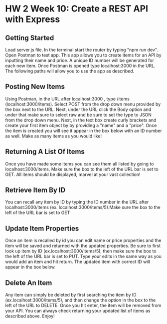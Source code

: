 # HW 2 Week 10: Create a REST API with Express

## Getting Started

Load server.js file. In the terminal start the router by typing "npm run dev". Open Postman to test app. This app allows you to create items for an API by inputting their name and price. A unique ID number will be generated for each new item. Once Postman is opened type localhost:3000 in the URL. The following paths will allow you to use the app as described.

## Posting New Items

Using Postman, in the URL after localhost:3000 , type /items (localhost:3000/items). Select POST from the drop down menu provided by the box next to the URL. Next, under the URL click the Body option and under that make sure to select raw and be sure to set the type to JSON from the drop down menu. Next, in the text box create curly brackets and create your first item object by by providing a "name" and a "price". Once the item is created you will see it appear in the box below with an ID number as well. Make as many items as you would like!

## Returning A List Of Items

Once you have made some items you can see them all listed by going to localhost:3000/items. Make sure the box to the left of the URL bar is set to GET. All items should be displayed, marvel at your vast collection!

## Retrieve Item By ID

You can recall any item by ID by typing the ID number in the URL after localhost:3000/items (ex. localhost:3000/items/5).Make sure the box to the left of the URL bar is set to GET

## Update Item Properties

Once an item is recalled by id you can edit name or price properties and the item will be saved and returned with the updated properties. Be sure to first look up item by ID (ex.localhost:3000/items/5), then make sure the box to the left of the URL bar is set to PUT. Type your edits in the same way as you would add an item and hit return. The updated item with correct ID will appear in the box below.

## Delete An Item

Any item can simply be deleted by first searching the item by ID (ex.localhost:3000/items/5), and then change the option in the box to the left of the URL to DELETE. Once you hit enter, the item will be removed from your API. You can always check returning your updated list of items as described above. Enjoy!
